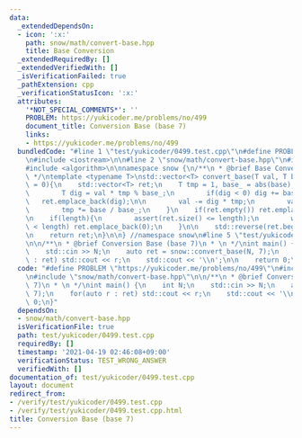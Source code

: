 ```yaml
---
data:
  _extendedDependsOn:
  - icon: ':x:'
    path: snow/math/convert-base.hpp
    title: Base Conversion
  _extendedRequiredBy: []
  _extendedVerifiedWith: []
  _isVerificationFailed: true
  _pathExtension: cpp
  _verificationStatusIcon: ':x:'
  attributes:
    '*NOT_SPECIAL_COMMENTS*': ''
    PROBLEM: https://yukicoder.me/problems/no/499
    document_title: Conversion Base (base 7)
    links:
    - https://yukicoder.me/problems/no/499
  bundledCode: "#line 1 \"test/yukicoder/0499.test.cpp\"\n#define PROBLEM \"https://yukicoder.me/problems/no/499\"\
    \n#include <iostream>\n\n#line 2 \"snow/math/convert-base.hpp\"\n#include <vector>\n\
    #include <algorithm>\n\nnamespace snow {\n/**\n * @brief Base Conversion\n * \n\
    \ */\ntemplate <typename T>\nstd::vector<T> convert_base(T val, T base, int length\
    \ = 0){\n    std::vector<T> ret;\n    T tmp = 1, base_ = abs(base);\n    while(val){\n\
    \        T dig = val * tmp % base_;\n        if(dig < 0) dig += base_;\n     \
    \   ret.emplace_back(dig);\n\n        val -= dig * tmp;\n        val /= base_;\n\
    \        tmp *= base / base_;\n    }\n    if(ret.empty()) ret.emplace_back(0);\n\
    \n    if(length){\n        assert(ret.size() <= length);\n        while (ret.size()\
    \ < length) ret.emplace_back(0);\n    }\n\n    std::reverse(ret.begin(), ret.end());\n\
    \n    return ret;\n}\n\n} //namespace snow\n#line 5 \"test/yukicoder/0499.test.cpp\"\
    \n\n/**\n * @brief Conversion Base (base 7)\n * \n */\nint main() {\n    int N;\n\
    \    std::cin >> N;\n    auto ret = snow::convert_base(N, 7);\n    for(auto r\
    \ : ret) std::cout << r;\n    std::cout << '\\n';\n\n    return 0;\n}\n"
  code: "#define PROBLEM \"https://yukicoder.me/problems/no/499\"\n#include <iostream>\n\
    \n#include \"snow/math/convert-base.hpp\"\n\n/**\n * @brief Conversion Base (base\
    \ 7)\n * \n */\nint main() {\n    int N;\n    std::cin >> N;\n    auto ret = snow::convert_base(N,\
    \ 7);\n    for(auto r : ret) std::cout << r;\n    std::cout << '\\n';\n\n    return\
    \ 0;\n}"
  dependsOn:
  - snow/math/convert-base.hpp
  isVerificationFile: true
  path: test/yukicoder/0499.test.cpp
  requiredBy: []
  timestamp: '2021-04-19 02:46:08+09:00'
  verificationStatus: TEST_WRONG_ANSWER
  verifiedWith: []
documentation_of: test/yukicoder/0499.test.cpp
layout: document
redirect_from:
- /verify/test/yukicoder/0499.test.cpp
- /verify/test/yukicoder/0499.test.cpp.html
title: Conversion Base (base 7)
---
```

